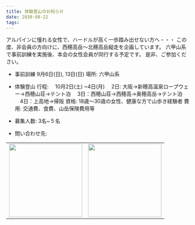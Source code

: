 ```yaml
---
title: 体験登山のお知らせ
date: 2030-08-22 
tags:
---
```


アルパインに憧れる女性で、ハードルが高く一歩踏み出せない方へ・・・
この度、非会員の方向けに、西穂高岳～北穂高岳縦走を企画しています。
六甲山系で事前訓練を実施後、本会の女性会員が同行する予定です。
是非、ご参加ください。

- 事前訓練
  9月6日(日), 13日(日)
  場所: 六甲山系

- 体験登山
  行程:
  　10月2日(土) ~4日(月)
  　2日: 大阪->新穂高温泉ロープウェー->西穂山荘->テント泊
  　3日：西穂山荘->西穂高->奥穂高岳->テント泊
  　4日：上高地->帰阪
  資格: 18歳～30歳の女性、健康な方で山歩き経験者
  費用: 交通費、食費、山岳保険費用等


- 募集人数: 3名~５名
- 問い合わせ先: <img style="display:inline;height:1em" src="/introduction/mail.png">

<table border="0">
<tr>
<td><img src="/2030/08/22/20300822/1.png" width=200></td>
<td><img src="/2030/08/22/20300822/2.png" width=200></td>
</tr>
</table>

